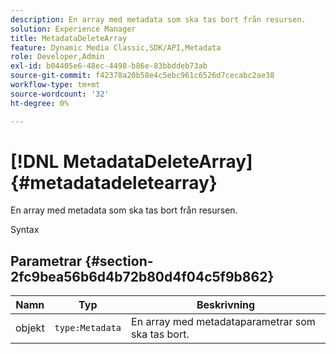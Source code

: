 ```yaml
---
description: En array med metadata som ska tas bort från resursen.
solution: Experience Manager
title: MetadataDeleteArray
feature: Dynamic Media Classic,SDK/API,Metadata
role: Developer,Admin
exl-id: b04405e6-48ec-4498-b86e-83bbddeb73ab
source-git-commit: f42378a20b58e4c5ebc961c6526d7cecabc2ae38
workflow-type: tm+mt
source-wordcount: '32'
ht-degree: 0%

---
```


# [!DNL MetadataDeleteArray]{#metadatadeletearray}

En array med metadata som ska tas bort från resursen.

Syntax

## Parametrar {#section-2fc9bea56b6d4b72b80d4f04c5f9b862}

| Namn | Typ | Beskrivning |
|---|---|---|
| objekt | `type:Metadata` | En array med metadataparametrar som ska tas bort. |
